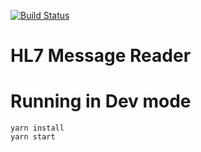 [![Build Status](https://travis-ci.org/ddubson/hl7-message-reader.svg?branch=master)](https://travis-ci.org/ddubson/hl7-message-reader)

# HL7 Message Reader

# Running in Dev mode

```
yarn install
yarn start
```


